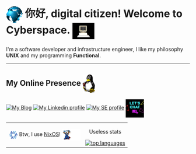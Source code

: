 # <img align="center" src="./assets/globe.gif" height="45px" /> 你好, digital citizen! Welcome to Cyberspace. <img align="center" src="./assets/computer.gif" height="45px" /> 

I'm a software developer and infrastructure engineer, I like my philosophy **UNIX** and my programming **Functional**.

-------

## My Online Presence <img align="center" src="./assets/linux.gif" height="50px" />

[![My Blog][blog]](https://mtrsk.github.io)
[![My Linkedin profile][linkedin]](https://linkedin.com/in/marcos-schonfinkel)
[![My SE profile][stackexchange]](https://stackoverflow.com/users/4614840/aristu?tab=profile)
<img align="center" width="50" heigth="50" src="./assets/chat.gif"> 

<table>
  <tbody>
    <tr>
      <td align="center">
        <img align="center" src="./assets/nixos.gif" height="25" width="25" /> 
        Btw, I use <a href=https://nixos.org>NixOS</a>! <img align="center" width="50" width="50" src="./assets/wizard.gif"> 
      </td>
      <td align="center">
        <p align="center">
          Useless stats
        </p>
        <a href="https://github.com/mtrsk">
          <img src="https://github-readme-stats.vercel.app/api/top-langs/?username=mtrsk&&show_icons=true&hide_title=true&theme=radical&layout=compact&hide_border=true&border_radius=35&langs_count=15&hide=jupyter%20notebook" alt="top languages"/>
        </a>
      </td>
    </tr>
  </table>
</tbody>

[blog]: https://img.shields.io/badge/Blog-B1361E?style=for-the-badge&logo=linux&logoColor=white
[linkedin]: https://img.shields.io/badge/LinkedIn-0077B5?style=for-the-badge&logo=linkedin&logoColor=white
[stackexchange]: https://img.shields.io/badge/stackexchange-0A0A0A?style=for-the-badge&logo=stackexchange&logoColor=white